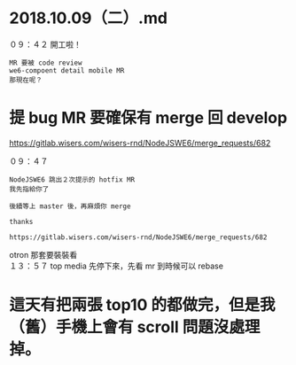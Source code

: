 # 2018.10.09（二）.md

０９：４２ 開工啦！  
```
MR 要被 code review
we6-compoent detail mobile MR
那現在呢？
```
# 提 bug MR 要確保有 merge 回 develop
https://gitlab.wisers.com/wisers-rnd/NodeJSWE6/merge_requests/682  

０９：４７  
```
NodeJSWE6 跳出２次提示的 hotfix MR
我先指給你了

後續等上 master 後，再麻煩你 merge

thanks

https://gitlab.wisers.com/wisers-rnd/NodeJSWE6/merge_requests/682
```

otron 那套要裝裝看  
１３：５７ top media 先停下來，先看 mr 到時候可以 rebase  
# 這天有把兩張 top10 的都做完，但是我（舊）手機上會有 scroll 問題沒處理掉。
